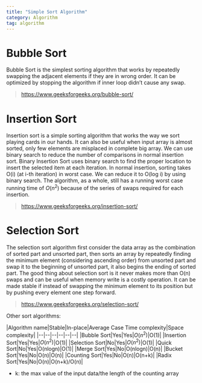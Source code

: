 ```yaml
---
title: "Simple Sort Algorithm"
category: Algorithm
tag: algorithm
---
```

# Bubble Sort #
Bubble Sort is the simplest sorting algorithm that works by repeatedly swapping the adjacent elements if they are in wrong order.  It can be optimized by stopping the algorithm if inner loop didn’t cause any swap.
> https://www.geeksforgeeks.org/bubble-sort/

# Insertion Sort #
Insertion sort is a simple sorting algorithm that works the way we sort playing cards in our hands. It can also be useful when input array is almost sorted, only few elements are misplaced in complete big array.
We can use binary search to reduce the number of comparisons in normal insertion sort. Binary Insertion Sort uses binary search to find the proper location to insert the selected item at each iteration. In normal insertion, sorting takes O(i) (at i-th iteration) in worst case. We can reduce it to O(log i) by using binary search. The algorithm, as a whole, still has a running worst case running time of $O(n^2)$ because of the series of swaps required for each insertion. 
> https://www.geeksforgeeks.org/insertion-sort/

# Selection Sort #
The selection sort algorithm first consider the data array as the combination of sorted part and unsorted part,  then sorts an array by repeatedly finding the minimum element (considering ascending order) from unsorted part and swap it to the beginning of unsorted part, it also begins the ending of sorted part.
The good thing about selection sort is it never makes more than O(n) swaps and can be useful when memory write is a costly operation.
It can be made stable if instead of swapping the minimum element to its position but by pushing every element one step forward.
> https://www.geeksforgeeks.org/selection-sort/

Other sort algorithms:

|Algorithm name|Stable|In-place|Average Case Time complexity|Space complexity|
|--|--|--|--|--|--|
|Bubble Sort|Yes|Yes|$O(n^2)$|O(1)|
|Insertion Sort|Yes|Yes|$O(n^2)$|O(1)|
|Selection Sort|No|Yes|$O(n^2)$|O(1)|
|Quick Sort|No|Yes|O(nlogn)|O(1)|
|Merge Sort|Yes|No|O(nlogn)|O(n)|
|Bucket Sort|Yes|No|O(n)|O(n)|
|Counting Sort|Yes|No|O(n)|O(n+k)|
|Radix Sort|Yes|No|O(n)|O(n+k)/O(n)|
* k: the max value of the input data/the length of the counting array





